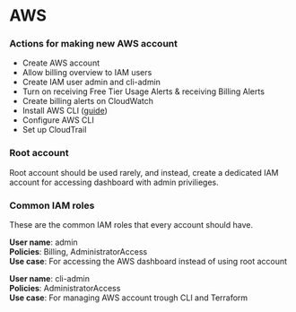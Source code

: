 # AWS

### Actions for making new AWS account

- Create AWS account
- Allow billing overview to IAM users
- Create IAM user admin and cli-admin
- Turn on receiving Free Tier Usage Alerts & receiving Billing Alerts
- Create billing alerts on CloudWatch
- Install AWS CLI ([guide](https://docs.aws.amazon.com/cli/latest/userguide/install-cliv2-mac.html#cliv2-mac-install-cmd-all-users))
- Configure AWS CLI 
- Set up CloudTrail

### Root account

Root account should be used rarely, and instead, create a dedicated IAM account for accessing dashboard with admin privilieges.

### Common IAM roles 

These are the common IAM roles that every account should have.

**User name**: admin  
**Policies**: Billing, AdministratorAccess  
**Use case**: For accessing the AWS dashboard instead of using root account  

**User name**: cli-admin  
**Policies**: AdministratorAccess   
**Use case**: For managing AWS account trough CLI and Terraform  
